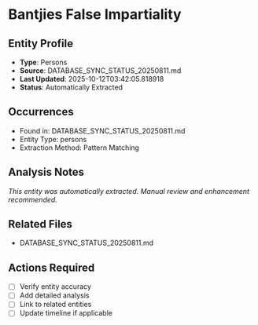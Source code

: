 # Bantjies False Impartiality

## Entity Profile
- **Type**: Persons
- **Source**: DATABASE_SYNC_STATUS_20250811.md
- **Last Updated**: 2025-10-12T03:42:05.818918
- **Status**: Automatically Extracted

## Occurrences
- Found in: DATABASE_SYNC_STATUS_20250811.md
- Entity Type: persons
- Extraction Method: Pattern Matching

## Analysis Notes
*This entity was automatically extracted. Manual review and enhancement recommended.*

## Related Files
- DATABASE_SYNC_STATUS_20250811.md

## Actions Required
- [ ] Verify entity accuracy
- [ ] Add detailed analysis
- [ ] Link to related entities
- [ ] Update timeline if applicable
